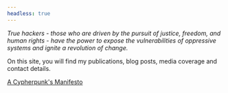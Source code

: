 ```yaml
---
headless: true
---
```


*True hackers - those who are driven by the pursuit of justice, freedom, and human rights - have the power to expose the vulnerabilities of oppressive systems and ignite a revolution of change.*

On this site, you will find my publications, blog posts, media coverage and contact details. 

[A Cypherpunk's Manifesto](https://www.activism.net/cypherpunk/manifesto.html)

